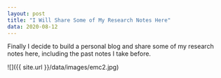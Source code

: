 ```yaml
---
layout: post
title: "I Will Share Some of My Research Notes Here"
data: 2020-08-12
---
```


Finally I decide to build a personal blog and share some of my research notes here, including the past notes I take before.

![]({{ site.url }}/data/images/emc2.jpg)
